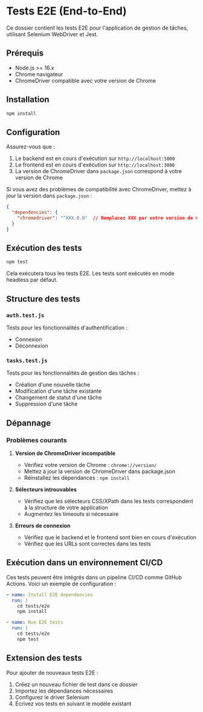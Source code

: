 # Tests E2E (End-to-End)

Ce dossier contient les tests E2E pour l'application de gestion de tâches, utilisant Selenium WebDriver et Jest.

## Prérequis

- Node.js >= 16.x
- Chrome navigateur
- ChromeDriver compatible avec votre version de Chrome

## Installation

```bash
npm install
```

## Configuration

Assurez-vous que :
1. Le backend est en cours d'exécution sur `http://localhost:5000`
2. Le frontend est en cours d'exécution sur `http://localhost:3000`
3. La version de ChromeDriver dans `package.json` correspond à votre version de Chrome

Si vous avez des problèmes de compatibilité avec ChromeDriver, mettez à jour la version dans `package.json` :
```json
{
  "dependencies": {
    "chromedriver": "^XXX.0.0"  // Remplacez XXX par votre version de Chrome
  }
}
```

## Exécution des tests

```bash
npm test
```

Cela exécutera tous les tests E2E. Les tests sont exécutés en mode headless par défaut.

## Structure des tests

### `auth.test.js`
Tests pour les fonctionnalités d'authentification :
- Connexion
- Déconnexion

### `tasks.test.js`
Tests pour les fonctionnalités de gestion des tâches :
- Création d'une nouvelle tâche
- Modification d'une tâche existante
- Changement de statut d'une tâche
- Suppression d'une tâche

## Dépannage

### Problèmes courants

1. **Version de ChromeDriver incompatible**
   - Vérifiez votre version de Chrome : `chrome://version/`
   - Mettez à jour la version de ChromeDriver dans package.json
   - Réinstallez les dépendances : `npm install`

2. **Sélecteurs introuvables**
   - Vérifiez que les sélecteurs CSS/XPath dans les tests correspondent à la structure de votre application
   - Augmentez les timeouts si nécessaire

3. **Erreurs de connexion**
   - Vérifiez que le backend et le frontend sont bien en cours d'exécution
   - Vérifiez que les URLs sont correctes dans les tests

## Exécution dans un environnement CI/CD

Ces tests peuvent être intégrés dans un pipeline CI/CD comme GitHub Actions. Voici un exemple de configuration :

```yaml
- name: Install E2E dependencies
  run: |
    cd tests/e2e
    npm install

- name: Run E2E tests
  run: |
    cd tests/e2e
    npm test
```

## Extension des tests

Pour ajouter de nouveaux tests E2E :
1. Créez un nouveau fichier de test dans ce dossier
2. Importez les dépendances nécessaires
3. Configurez le driver Selenium
4. Écrivez vos tests en suivant le modèle existant
